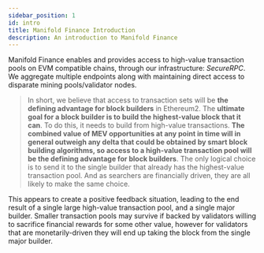 ```yaml
---
sidebar_position: 1
id: intro
title: Manifold Finance Introduction
description: An introduction to Manifold Finance
---
```


Manifold Finance enables and provides access to high-value transaction pools on EVM compatible chains, through our infrastructure: _SecureRPC_. We aggregate multiple endpoints along with maintaining direct access to disparate mining pools/validator nodes.

> In short, we believe that access to transaction sets will be **the defining advantage for block builders** in Ethereum2. The **ultimate goal for a block builder is to build the highest-value block that it can**. To do this, it needs to build from high-value transactions. **The combined value of MEV opportunities at any point in time will in general outweigh any delta that could be obtained by smart block building algorithms, so access to a high-value transaction pool will be the defining advantage for block builders**. The only logical choice is to send it to the single builder that already has the highest-value transaction pool. And as searchers are financially driven, they are all likely to make the same choice.

This appears to create a positive feedback situation, leading to the end result of a single large high-value transaction pool, and a single major builder. Smaller transaction pools may survive if backed by validators willing to sacrifice financial rewards for some other value, however for validators that are monetarily-driven they will end up taking the block from the single major builder.
